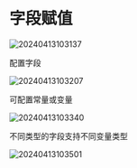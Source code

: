 # 字段赋值

![20240413103137](https://nocobase-docs.oss-cn-beijing.aliyuncs.com/20240413103137.png)

配置字段

![20240413103207](https://nocobase-docs.oss-cn-beijing.aliyuncs.com/20240413103207.png)

可配置常量或变量

![20240413103340](https://nocobase-docs.oss-cn-beijing.aliyuncs.com/20240413103340.png)

不同类型的字段支持不同变量类型

![20240413103501](https://nocobase-docs.oss-cn-beijing.aliyuncs.com/20240413103501.png)